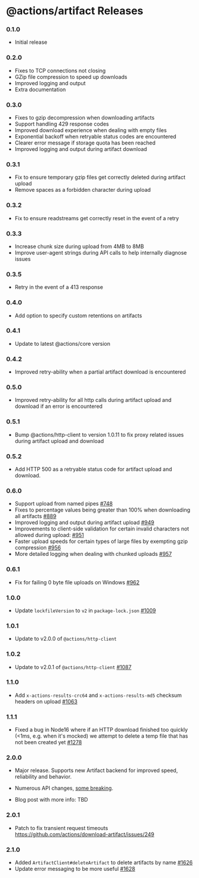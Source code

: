 # @actions/artifact Releases

### 0.1.0

- Initial release

### 0.2.0

- Fixes to TCP connections not closing
- GZip file compression to speed up downloads
- Improved logging and output
- Extra documentation

### 0.3.0

- Fixes to gzip decompression when downloading artifacts
- Support handling 429 response codes
- Improved download experience when dealing with empty files
- Exponential backoff when retryable status codes are encountered
- Clearer error message if storage quota has been reached
- Improved logging and output during artifact download

### 0.3.1

- Fix to ensure temporary gzip files get correctly deleted during artifact upload
- Remove spaces as a forbidden character during upload

### 0.3.2

- Fix to ensure readstreams get correctly reset in the event of a retry

### 0.3.3

- Increase chunk size during upload from 4MB to 8MB
- Improve user-agent strings during API calls to help internally diagnose issues

### 0.3.5

- Retry in the event of a 413 response

### 0.4.0

- Add option to specify custom retentions on artifacts

### 0.4.1

- Update to latest @actions/core version

### 0.4.2

- Improved retry-ability when a partial artifact download is encountered

### 0.5.0

- Improved retry-ability for all http calls during artifact upload and download if an error is encountered

### 0.5.1

- Bump @actions/http-client to version 1.0.11 to fix proxy related issues during artifact upload and download

### 0.5.2

- Add HTTP 500 as a retryable status code for artifact upload and download.

### 0.6.0

- Support upload from named pipes [#748](https://github.com/actions/toolkit/pull/748)
- Fixes to percentage values being greater than 100% when downloading all artifacts [#889](https://github.com/actions/toolkit/pull/889)
- Improved logging and output during artifact upload [#949](https://github.com/actions/toolkit/pull/949)
- Improvements to client-side validation for certain invalid characters not allowed during upload: [#951](https://github.com/actions/toolkit/pull/951)
- Faster upload speeds for certain types of large files by exempting gzip compression [#956](https://github.com/actions/toolkit/pull/956)
- More detailed logging when dealing with chunked uploads [#957](https://github.com/actions/toolkit/pull/957)

### 0.6.1

- Fix for failing 0 byte file uploads on Windows [#962](https://github.com/actions/toolkit/pull/962)

### 1.0.0

- Update `lockfileVersion` to `v2` in `package-lock.json` [#1009](https://github.com/actions/toolkit/pull/1009)

### 1.0.1

- Update to v2.0.0 of `@actions/http-client`

### 1.0.2

- Update to v2.0.1 of `@actions/http-client` [#1087](https://github.com/actions/toolkit/pull/1087)

### 1.1.0

- Add `x-actions-results-crc64` and `x-actions-results-md5` checksum headers on upload [#1063](https://github.com/actions/toolkit/pull/1063)

### 1.1.1

- Fixed a bug in Node16 where if an HTTP download finished too quickly (<1ms, e.g. when it's mocked) we attempt to delete a temp file that has not been created yet [#1278](https://github.com/actions/toolkit/pull/1278/commits/b9de68a590daf37c6747e38d3cb4f1dd2cfb791c)

### 2.0.0

- Major release. Supports new Artifact backend for improved speed, reliability and behavior.
- Numerous API changes, [some breaking](./README.md#breaking-changes).

- Blog post with more info: TBD

### 2.0.1

- Patch to fix transient request timeouts https://github.com/actions/download-artifact/issues/249

### 2.1.0

- Added `ArtifactClient#deleteArtifact` to delete artifacts by name [#1626](https://github.com/actions/toolkit/pull/1626)
- Update error messaging to be more useful [#1628](https://github.com/actions/toolkit/pull/1628)
